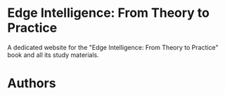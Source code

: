 # Edge Intelligence: From Theory to Practice

A dedicated website for the "Edge Intelligence: From Theory to Practice" book and all its study materials. 

# Authors
